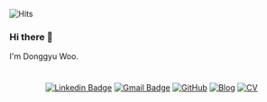 ![Hits](https://hits.seeyoufarm.com/api/count/incr/badge.svg?url=https%3A%2F%2Fgithub.com%2Fwoodonggyu&count_bg=%2379C83D&title_bg=%23555555&icon=&icon_color=%23E7E7E7&title=hits&edge_flat=false)

### Hi there 👋 
I'm Donggyu Woo.

#

<div align=center>

[![Linkedin Badge](https://img.shields.io/badge/-LinkedIn-blue?style=flat-square&logo=linkedin&link=https://www.linkedin.com/in/donggyu-woo-a41701a7/)](https://www.linkedin.com/in/donggyu-woo-a41701a7/)
[![Gmail Badge](https://img.shields.io/badge/Gmail-d14836?style=flat-square&logo=Gmail&logoColor=white&link=mailto:woodonggyu92@gmail.com)](mailto:woodonggyu92@gmail.com)
[![GitHub](https://img.shields.io/badge/github-%23121011.svg?style=flat-square&logo=github&logoColor=white&link=https://github.com/woodonggyu)](https://github.com/woodonggyu)
[![Blog](http://img.shields.io/badge/-Blog-000000?style=flat-square&color=orange&logo=bloglovin&link=https://velog.io/@woodonggyu)](https://velog.io/@woodonggyu)
[![CV](https://img.shields.io/badge/CV%20-%234FC08D.svg?&style=for-the-badge&&logoColor=white)](https://woodonggyu.github.io/online-cv/)

  

</div>
